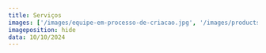```yaml
---
title: Serviços
images: ['/images/equipe-em-processo-de-criacao.jpg', '/images/products/desenvolvimentoweb_horizontal.webp']
imageposition: hide
data: 10/10/2024
---
```

<listcard/>